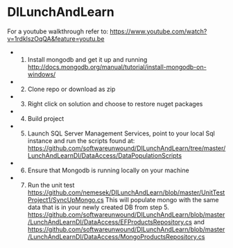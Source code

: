 # DILunchAndLearn
For a youtube walkthrough refer to:
https://www.youtube.com/watch?v=1rdklszOqQA&feature=youtu.be

-	1) Install mongodb and get it up and running http://docs.mongodb.org/manual/tutorial/install-mongodb-on-windows/
-	2) Clone repo or download as zip
-	3) Right click on solution and choose to restore nuget packages
-	4) Build project
-	5) Launch SQL Server Management Services, point to your local Sql instance and run the scripts found at: https://github.com/softwareunwound/DILunchAndLearn/tree/master/LunchAndLearnDI/DataAccess/DataPopulationScripts
- 6) Ensure that Mongodb is running locally on your machine
- 7) Run the unit test https://github.com/nemesek/DILunchAndLearn/blob/master/UnitTestProject1/SyncUpMongo.cs
This will populate mongo with the same data that is in your newly created DB from step 5.
https://github.com/softwareunwound/DILunchAndLearn/blob/master/LunchAndLearnDI/DataAccess/EFProductsRepository.cs and https://github.com/softwareunwound/DILunchAndLearn/blob/master/LunchAndLearnDI/DataAccess/MongoProductsRepository.cs

